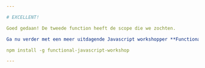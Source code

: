 ```yaml
---

# EXCELLENT!

Goed gedaan! De tweede function heeft de scope die we zochten.

Ga nu verder met een meer uitdagende Javascript workshopper **Functional Javascript**:

npm install -g functional-javascript-workshop

---
```

